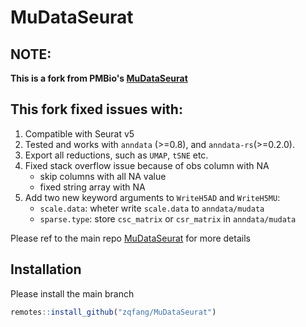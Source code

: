 # MuDataSeurat

## NOTE:

**This is a fork from PMBio's [MuDataSeurat](https://github.com/PMBio/MuDataSeurat)**

## This fork fixed issues with:

1. Compatible with Seurat v5
2. Tested and works with `anndata` (>=0.8), and `anndata-rs`(>=0.2.0).
3. Export all reductions, such as `UMAP`, `tSNE` etc. 
4. Fixed stack overflow issue because of obs column with NA
   - skip columns with all NA value
   - fixed string array with NA
4. Add two new keyword arguments to `WriteH5AD` and `WriteH5MU`: 
   - `scale.data`: wheter write `scale.data` to `anndata/mudata`
   - `sparse.type`: store `csc_matrix` or `csr_matrix` in `anndata/mudata`
 


Please ref to the main repo [MuDataSeurat](https://github.com/PMBio/MuDataSeurat) for more details
## Installation

Please install the main branch

```R
remotes::install_github("zqfang/MuDataSeurat")
```
